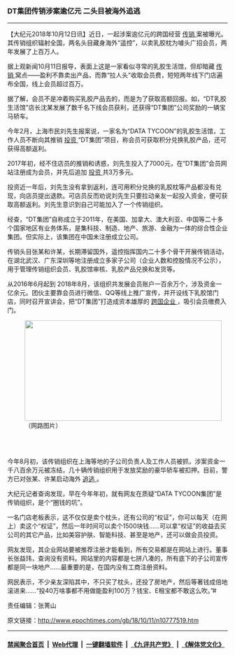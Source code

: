 ### DT集团传销涉案逾亿元 二头目被海外追逃
------------------------

<p>
 【大纪元2018年10月12日讯】近日，一起涉案逾亿元的跨国经营
 <a href="http://www.epochtimes.com/gb/tag/%E4%BC%A0%E9%94%80.html">
  传销
 </a>
 案被曝光。其传销组织辐射全国，两名头目藏身海外“遥控”，以卖乳胶枕为噱头广招会员，两年发展了上百万人。
</p>
<p>
 据上观新闻10月11日报导，表面上这是一家看似寻常的乳胶生活馆，但却暗藏
 <a href="http://www.epochtimes.com/gb/tag/%E4%BC%A0%E9%94%80.html">
  传销
 </a>
 窝点——盈利不靠卖出产品，而靠“拉人头”收取会员费，短短两年线下门店遍布全国，线上会员超过百万。
</p>
<p>
 据了解，会员不是冲着购买乳胶产品去的，而是为了获取高额回报。如，“DT乳胶生活馆”店长沈某发展了数千名下线会员获利，还获得“DT集团”公司奖励的一辆宝马轿车。
</p>
<p>
 今年2月，上海市民刘先生报案说，一家名为“DATA TYCOON”的乳胶生活馆，工作人员不断向其推销
 <a href="http://www.epochtimes.com/gb/tag/%E6%8A%95%E8%B5%84.html">
  投资
 </a>
 “DT集团”项目，称会员可获取积分兑换乳胶产品，还可获得高额返利。
</p>
<p>
 2017年初，经不住店员的推销和诱惑，刘先生投入了7000元，在“DT集团”会员网站注册成为会员，并先后追加
 <a href="http://www.epochtimes.com/gb/tag/%E6%8A%95%E8%B5%84.html">
  投资
 </a>
 共3万多元。
</p>
<p>
 投资近一年后，刘先生没有拿到返利，连可用积分兑换的乳胶枕等产品都没有兑现，向店员提出退款。可店员反而劝说刘先生只要拉动亲友一起投入资金，便可获取高额返利。刘先生意识到自己可能加入了一个传销组织。
</p>
<p>
 经查，“DT集团”自称成立于2011年，在美国、加拿大、澳大利亚、中国等二十多个国家地区有业务体系，是集科技、制造、地产、旅游、金融为一体的综合性企业集团。但实际上，该集团在中国未注册成立公司。
</p>
<p>
 传销头目张某和许某，长期滞留国外，遥控指挥国内二十多个骨干开展传销活动，在湖北武汉、广东深圳等地注册成立多家子公司（企业人数和控股情况不公示），用于管理传销组织会员、乳胶馆审核、乳胶产品兑换和发货等。
</p>
<p>
 从2016年6月起到 2018年8月，该组织共发展会员账户一百余万个，涉及资金一亿余元。团伙主要靠会员进行微信、QQ等线上推广宣传，并开设线下乳胶馆门店，同时召开宣讲会，把“DT集团”打造成资本雄厚的
 <a href="http://www.epochtimes.com/gb/tag/%E8%B7%A8%E5%9B%BD%E4%BC%81%E4%B8%9A.html">
  跨国企业
 </a>
 ，吸引会员缴费入门。
</p>
<figure class="wp-caption aligncenter" id="attachment_10777557" style="width: 450px">
 <img alt="" class="wp-image-10777557 size-medium" height="230" src="http://i.epochtimes.com/assets/uploads/2018/10/v2-4e0928a1416a8c7b5885ae85a6309758_b-450x230.jpg" width="450"/>
 <br/><figcaption class="wp-caption-text">
  （网路图片）
 </figcaption><br/>
</figure><br/>
<p>
 今年8月初，该传销组织在上海等地的子公司负责人及工作人员被抓，涉案资金一千八百余万元被冻结，几十辆传销组织用于发放奖励的豪华轿车被扣押。目前，警方已对张某、许某启动海外
 <a href="http://www.epochtimes.com/gb/tag/%E8%BF%BD%E9%80%83.html">
  追逃
 </a>
 。
</p>
<p>
 大纪元记者查询发现，早在今年年初，就有网友在质疑“DATA TYCOON集团”是传销组织，是个“圈钱的坑”。
</p>
<p>
 一名门店老板表示，这不仅仅是卖个枕头，还有公司的“权证”，你可以每天（在网上）卖这个“权证”，然后一年时间可以卖个1500块钱……可以拿“权证”的收益去买公司的其它产品，比如美容护肤、智能科技、甚至是地产，还可以做会员投资。
</p>
<p>
 网友发现，其企业网站要被推荐注册才能看到，所有交易都是在网站上进行。董事长张益玮，查询没有资料。网站里的内容都是七拼八凑的，所有底下的子公司宣传都是同一块地产……最重要的是，在国内没有工商注册资料。
</p>
<p>
 网民表示，不少亲友深陷其中，不只买了枕头，还投了房地产，然后等著钱成倍地滚进来……“投40万啥事都不用做能盈利100万？钱宝、E租宝都不敢这么吹。”#
</p>
<p>
 责任编辑：张菁山
</p>

原文链接：http://www.epochtimes.com/gb/18/10/11/n10777519.htm


------------------------
#### [禁闻聚合首页](https://github.com/gfw-breaker/banned-news/blob/master/README.md) &nbsp;|&nbsp; [Web代理](https://github.com/gfw-breaker/open-proxy/blob/master/README.md) &nbsp;|&nbsp; [一键翻墙软件](https://github.com/gfw-breaker/nogfw/blob/master/README.md) &nbsp;|&nbsp; [《九评共产党》](https://github.com/gfw-breaker/9ping.md/blob/master/README.md#九评之一评共产党是什么) &nbsp;|&nbsp; [《解体党文化》](https://github.com/gfw-breaker/jtdwh.md/blob/master/README.md#绪论)